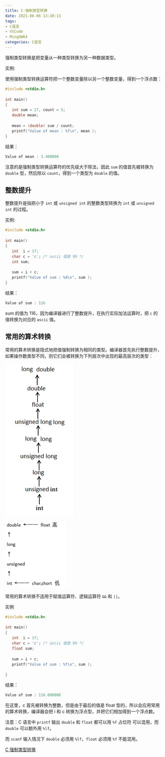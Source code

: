 ```yaml
---
title: C-强制类型转换
date: 2021-06-06 13:38:13
tags:
- C语言
- VSCode
- MingGW64
categories: C语言
---
```


强制类型转换是把变量从一种类型转换为另一种数据类型。

实例:

使用强制类型转换运算符把一个整数变量除以另一个整数变量，得到一个浮点数：

```c
#include <stdio.h>
 
int main()
{
   int sum = 17, count = 5;
   double mean;
 
   mean = (double) sum / count;
   printf("Value of mean : %f\n", mean ); 
}
```

<!--more-->
结果：

```c
Value of mean : 3.400000
```

注意的是强制类型转换运算符的优先级大于除法，因此 `sum` 的值首先被转换为 `double` 型，然后除以 `count`，得到一个类型为 `double` 的值。

## 整数提升

整数提升是指把小于 `int` 或 `unsigned int` 的整数类型转换为 `int` 或 `unsigned int` 的过程。

实例:

```c
#include <stdio.h>
 
int main()
{
   int  i = 17;
   char c = 'c'; /* ascii 值是 99 */
   int sum;
 
   sum = i + c;
   printf("Value of sum : %d\n", sum );
}
```

结果：

```c
Value of sum : 116
```

sum 的值为 116，因为编译器进行了整数提升，在执行实际加法运算时，把 `c` 的值转换为对应的 `ascii` 值。

## 常用的算术转换

常用的算术转换是隐式地把值强制转换为相同的类型。编译器首先执行整数提升，如果操作数类型不同，则它们会被转换为下列层次中出现的最高层次的类型：

![usual_arithmetic_conversion.png](/img/usual_arithmetic_conversion.png)

![img1.png](/img/img1.png)

常用的算术转换不适用于赋值运算符、逻辑运算符 `&&` 和 `||`。

实例

```c
#include <stdio.h>
 
int main()
{
   int  i = 17;
   char c = 'c'; /* ascii 值是 99 */
   float sum;
 
   sum = i + c;
   printf("Value of sum : %f\n", sum );
 
}
```

结果：

```c
Value of sum : 116.000000
```

在这里，c 首先被转换为整数，但是由于最后的值是 float 型的，所以会应用常用的算术转换，编译器会把 i 和 c 转换为浮点型，并把它们相加得到一个浮点数。

注意：C 语言中 `printf` 输出 `double` 和 `float` 都可以用 `%f` 占位符 可以混用，而 `double` 可以额外用 `%lf`。

而 `scanf` 输入情况下 `double` 必须用 `%lf`，`float` 必须用 `%f` 不能混用。

[C 强制类型转换](https://www.runoob.com/cprogramming/c-type-casting.html)